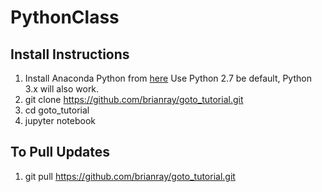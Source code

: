 PythonClass
===============



Install Instructions
--------------------

 1. Install Anaconda Python from [here](https://www.continuum.io/downloads) Use 
    Python 2.7 be default, Python 3.x will also work.
 2. git clone https://github.com/brianray/goto_tutorial.git
 3. cd goto_tutorial
 4. jupyter notebook
 

To Pull Updates
---------------

 1. git pull https://github.com/brianray/goto_tutorial.git
